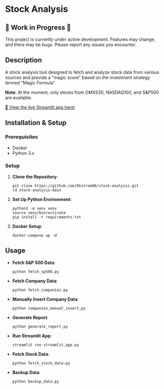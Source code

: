 # Stock Analysis

## 🚧 Work in Progress 🚧
This project is currently under active development. Features may change, and there may be bugs. Please report any issues you encounter.

## Description
A stock analysis tool designed to fetch and analyze stock data from various sources and provide a "magic score" based on the investment strategy termed "Magic Formula".

**Note**: At the moment, only stocks from OMXS30, NASDAQ100, and S&P500 are available.

[🔗 View the live Streamlit app here!](https://magic-stock-analysis.streamlit.app)

## Installation & Setup

### Prerequisites
- Docker
- Python 3.x

### Setup

1. **Clone the Repository**:
   ```
   git clone https://github.com/Ekstrom98/stock-analysis.git
   cd stock-analysis-main
   ```

2. **Set Up Python Environment**:
   ```
   python3 -m venv venv
   source venv/bin/activate
   pip install -r requirements.txt
   ```

3. **Docker Setup**:
   ```
   docker-compose up -d
   ```

## Usage

- **Fetch S&P 500 Data**:
   ```
   python fetch_sp500.py
   ```

- **Fetch Company Data**:
   ```
   python fetch_companies.py
   ```

- **Manually Insert Company Data**:
   ```
   python companies_manual_insert.py
   ```

- **Generate Report**:
   ```
   python generate_report.py
   ```

- **Run Streamlit App**:
   ```
   streamlit run streamlit_app.py
   ```

- **Fetch Stock Data**:
   ```
   python fetch_stock_data.py
   ```

- **Backup Data**:
   ```
   python backup_data.py
   ```
